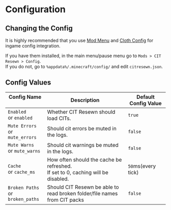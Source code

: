 # Configuration

## Changing the Config

It is highly recommended that you use [Mod Menu](https://www.curseforge.com/minecraft/mc-mods/modmenu) 
and [Cloth Config](https://www.curseforge.com/minecraft/mc-mods/cloth-config) for ingame config integration.

If you have them installed, in the main menu/pause menu go to `Mods > CIT Resewn > Config`.  
If you do not, go to `%appdata%/.minecraft/config/` and edit `citresewn.json`.

## Config Values

| Config Name       | Description | Default Config Value |
| --- | --- | --- |
| `Enabled` <br>or `enabled` | Whether CIT Resewn should load CITs. | `true` |
| `Mute Errors` <br>or `mute_errors` | Should cit errors be muted in the logs. | `false` |
| `Mute Warns` <br>or `mute_warns` | Should cit warnings be muted in the logs. | `false` |
| `Cache` <br>or `cache_ms` | How often should the cache be refreshed. <br>If set to 0, caching will be disabled. | `50`ms(every tick) |
| `Broken Paths` <br>or `broken_paths` | Should CIT Resewn be able to read broken folder/file names from CIT packs | `false` |
